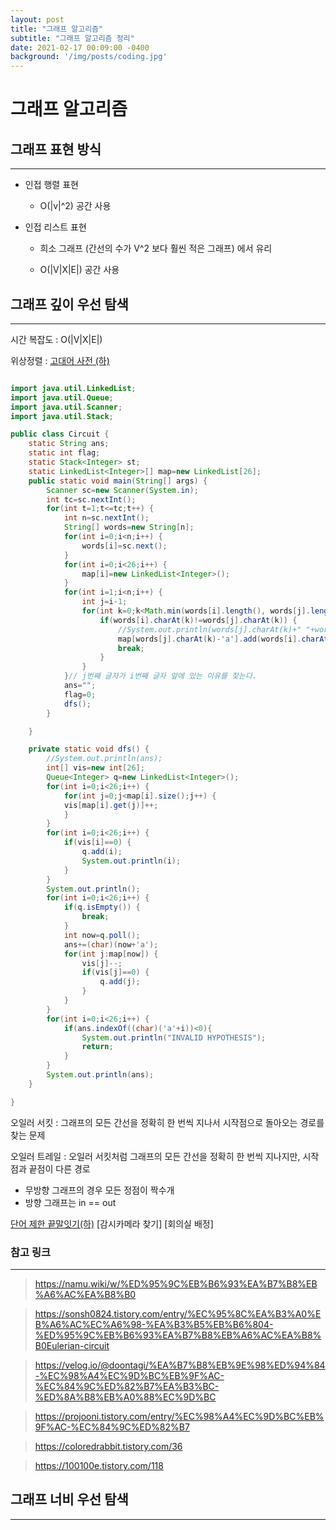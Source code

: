 ```yaml
---
layout: post
title: "그래프 알고리즘"
subtitle: "그래프 알고리즘 정리"
date: 2021-02-17 00:09:00 -0400
background: '/img/posts/coding.jpg'
---
```

그래프 알고리즘 
==================

## 그래프 표현 방식

-----------------

* 인접 행렬 표현
  
  * O(|v|^2) 공간 사용

* 인접 리스트 표현 

  * 희소 그래프 (간선의 수가 V^2 보다 훨씬 적은 그래프) 에서 유리
  
  * O(|V|X|E|) 공간 사용


## 그래프 깊이 우선 탐색

--------------------

시간 복잡도 : O(|V|X|E|)

위상정렬 : [고대어 사전 (하)](https://www.algospot.com/judge/problem/read/DICTIONARY)


	
```java

import java.util.LinkedList;
import java.util.Queue;
import java.util.Scanner;
import java.util.Stack;

public class Circuit {
	static String ans;
	static int flag;
	static Stack<Integer> st;
	static LinkedList<Integer>[] map=new LinkedList[26];
	public static void main(String[] args) {
		Scanner sc=new Scanner(System.in);
		int tc=sc.nextInt();
		for(int t=1;t<=tc;t++) {
			int n=sc.nextInt();
			String[] words=new String[n];
			for(int i=0;i<n;i++) {
				words[i]=sc.next();
			}
			for(int i=0;i<26;i++) {
				map[i]=new LinkedList<Integer>();
			}
			for(int i=1;i<n;i++) {
				int j=i-1;
				for(int k=0;k<Math.min(words[i].length(), words[j].length());k++) {
					if(words[i].charAt(k)!=words[j].charAt(k)) {
						//System.out.println(words[j].charAt(k)+" "+words[i].charAt(k));
						map[words[j].charAt(k)-'a'].add(words[i].charAt(k)-'a');
						break;
					}
				}
			}// j번째 글자가 i번째 글자 앞에 있는 이유를 찾는다.
			ans="";
			flag=0;
			dfs();
		}

	}

	private static void dfs() {
		//System.out.println(ans);
		int[] vis=new int[26];
		Queue<Integer> q=new LinkedList<Integer>();
		for(int i=0;i<26;i++) {
			for(int j=0;j<map[i].size();j++) {
			vis[map[i].get(j)]++;
			}
		}
		for(int i=0;i<26;i++) {
			if(vis[i]==0) {
				q.add(i);
				System.out.println(i);
			}
		}
		System.out.println();
		for(int i=0;i<26;i++) {
			if(q.isEmpty()) {
				break;
			}
			int now=q.poll();
			ans+=(char)(now+'a');
			for(int j:map[now]) {
				vis[j]--;
				if(vis[j]==0) {
					q.add(j);
				}
			}
		}
		for(int i=0;i<26;i++) {
			if(ans.indexOf((char)('a'+i))<0){
				System.out.println("INVALID HYPOTHESIS");
				return;
			}
		}
		System.out.println(ans);
	}

}

```


오일러 서킷 : 그래프의 모든 간선을 정확히 한 번씩 지나서 시작점으로 돌아오는 경로를 찾는 문제

오일러 트레일 : 오일러 서킷처럼 그래프의 모든 간선을 정확히 한 번씩 지나지만, 시작점과 끝점이 다른 경로 

  * 무방향 그래프의 경우 모든 정점이 짝수개
  * 방향 그래프는 in == out

[단어 제한 끝말잇기(하)](https://www.algospot.com/judge/problem/read/WORDCHAIN)
[감시카메라 찾기]
[회의실 배정]

### 참고 링크

-------------------------

> <https://namu.wiki/w/%ED%95%9C%EB%B6%93%EA%B7%B8%EB%A6%AC%EA%B8%B0>

> <https://sonsh0824.tistory.com/entry/%EC%95%8C%EA%B3%A0%EB%A6%AC%EC%A6%98-%EA%B3%B5%EB%B6%804-%ED%95%9C%EB%B6%93%EA%B7%B8%EB%A6%AC%EA%B8%B0Eulerian-circuit>

> <https://velog.io/@doontagi/%EA%B7%B8%EB%9E%98%ED%94%84-%EC%98%A4%EC%9D%BC%EB%9F%AC-%EC%84%9C%ED%82%B7%EA%B3%BC-%ED%8A%B8%EB%A0%88%EC%9D%BC>

> <https://projooni.tistory.com/entry/%EC%98%A4%EC%9D%BC%EB%9F%AC-%EC%84%9C%ED%82%B7>

> <https://coloredrabbit.tistory.com/36>

> <https://100100e.tistory.com/118>



## 그래프 너비 우선 탐색

----------------------


